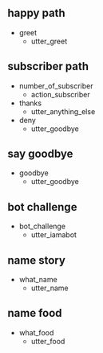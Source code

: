 ## happy path
* greet
  - utter_greet
  
## subscriber path
* number_of_subscriber
  - action_subscriber
* thanks
  - utter_anything_else
* deny
  - utter_goodbye

## say goodbye
* goodbye
  - utter_goodbye

## bot challenge
* bot_challenge
  - utter_iamabot

## name story
* what_name
  - utter_name


## name food
* what_food
  - utter_food
